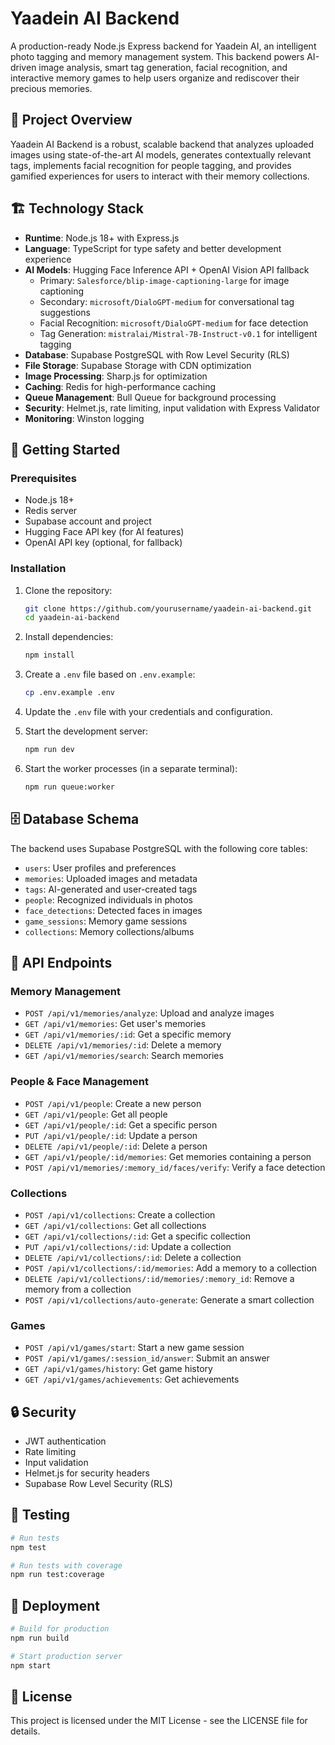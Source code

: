# Yaadein AI Backend

A production-ready Node.js Express backend for Yaadein AI, an intelligent photo tagging and memory management system. This backend powers AI-driven image analysis, smart tag generation, facial recognition, and interactive memory games to help users organize and rediscover their precious memories.

## 🎯 Project Overview

Yaadein AI Backend is a robust, scalable backend that analyzes uploaded images using state-of-the-art AI models, generates contextually relevant tags, implements facial recognition for people tagging, and provides gamified experiences for users to interact with their memory collections.

## 🏗️ Technology Stack

- **Runtime**: Node.js 18+ with Express.js
- **Language**: TypeScript for type safety and better development experience
- **AI Models**: Hugging Face Inference API + OpenAI Vision API fallback
  - Primary: `Salesforce/blip-image-captioning-large` for image captioning
  - Secondary: `microsoft/DialoGPT-medium` for conversational tag suggestions
  - Facial Recognition: `microsoft/DialoGPT-medium` for face detection
  - Tag Generation: `mistralai/Mistral-7B-Instruct-v0.1` for intelligent tagging
- **Database**: Supabase PostgreSQL with Row Level Security (RLS)
- **File Storage**: Supabase Storage with CDN optimization
- **Image Processing**: Sharp.js for optimization
- **Caching**: Redis for high-performance caching
- **Queue Management**: Bull Queue for background processing
- **Security**: Helmet.js, rate limiting, input validation with Express Validator
- **Monitoring**: Winston logging

## 🚀 Getting Started

### Prerequisites

- Node.js 18+
- Redis server
- Supabase account and project
- Hugging Face API key (for AI features)
- OpenAI API key (optional, for fallback)

### Installation

1. Clone the repository:
   ```bash
   git clone https://github.com/yourusername/yaadein-ai-backend.git
   cd yaadein-ai-backend
   ```

2. Install dependencies:
   ```bash
   npm install
   ```

3. Create a `.env` file based on `.env.example`:
   ```bash
   cp .env.example .env
   ```

4. Update the `.env` file with your credentials and configuration.

5. Start the development server:
   ```bash
   npm run dev
   ```

6. Start the worker processes (in a separate terminal):
   ```bash
   npm run queue:worker
   ```

## 🗄️ Database Schema

The backend uses Supabase PostgreSQL with the following core tables:

- `users`: User profiles and preferences
- `memories`: Uploaded images and metadata
- `tags`: AI-generated and user-created tags
- `people`: Recognized individuals in photos
- `face_detections`: Detected faces in images
- `game_sessions`: Memory game sessions
- `collections`: Memory collections/albums

## 🚀 API Endpoints

### Memory Management

- `POST /api/v1/memories/analyze`: Upload and analyze images
- `GET /api/v1/memories`: Get user's memories
- `GET /api/v1/memories/:id`: Get a specific memory
- `DELETE /api/v1/memories/:id`: Delete a memory
- `GET /api/v1/memories/search`: Search memories

### People & Face Management

- `POST /api/v1/people`: Create a new person
- `GET /api/v1/people`: Get all people
- `GET /api/v1/people/:id`: Get a specific person
- `PUT /api/v1/people/:id`: Update a person
- `DELETE /api/v1/people/:id`: Delete a person
- `GET /api/v1/people/:id/memories`: Get memories containing a person
- `POST /api/v1/memories/:memory_id/faces/verify`: Verify a face detection

### Collections

- `POST /api/v1/collections`: Create a collection
- `GET /api/v1/collections`: Get all collections
- `GET /api/v1/collections/:id`: Get a specific collection
- `PUT /api/v1/collections/:id`: Update a collection
- `DELETE /api/v1/collections/:id`: Delete a collection
- `POST /api/v1/collections/:id/memories`: Add a memory to a collection
- `DELETE /api/v1/collections/:id/memories/:memory_id`: Remove a memory from a collection
- `POST /api/v1/collections/auto-generate`: Generate a smart collection

### Games

- `POST /api/v1/games/start`: Start a new game session
- `POST /api/v1/games/:session_id/answer`: Submit an answer
- `GET /api/v1/games/history`: Get game history
- `GET /api/v1/games/achievements`: Get achievements

## 🔒 Security

- JWT authentication
- Rate limiting
- Input validation
- Helmet.js for security headers
- Supabase Row Level Security (RLS)

## 🧪 Testing

```bash
# Run tests
npm test

# Run tests with coverage
npm run test:coverage
```

## 🚀 Deployment

```bash
# Build for production
npm run build

# Start production server
npm start
```

## 📝 License

This project is licensed under the MIT License - see the LICENSE file for details.